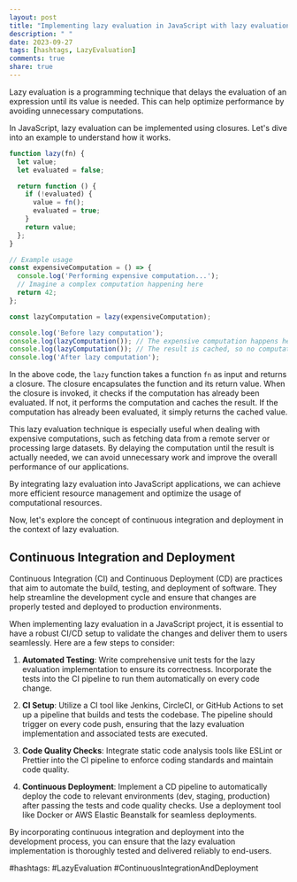 ```yaml
---
layout: post
title: "Implementing lazy evaluation in JavaScript with lazy evaluation continuous integration and deployment"
description: " "
date: 2023-09-27
tags: [hashtags, LazyEvaluation]
comments: true
share: true
---
```


Lazy evaluation is a programming technique that delays the evaluation of an expression until its value is needed. This can help optimize performance by avoiding unnecessary computations.

In JavaScript, lazy evaluation can be implemented using closures. Let's dive into an example to understand how it works.

```javascript
function lazy(fn) {
  let value;
  let evaluated = false;

  return function () {
    if (!evaluated) {
      value = fn();
      evaluated = true;
    }
    return value;
  };
}

// Example usage
const expensiveComputation = () => {
  console.log('Performing expensive computation...');
  // Imagine a complex computation happening here
  return 42;
};

const lazyComputation = lazy(expensiveComputation);

console.log('Before lazy computation');
console.log(lazyComputation()); // The expensive computation happens here
console.log(lazyComputation()); // The result is cached, so no computation happens
console.log('After lazy computation');
```

In the above code, the `lazy` function takes a function `fn` as input and returns a closure. The closure encapsulates the function and its return value. When the closure is invoked, it checks if the computation has already been evaluated. If not, it performs the computation and caches the result. If the computation has already been evaluated, it simply returns the cached value.

This lazy evaluation technique is especially useful when dealing with expensive computations, such as fetching data from a remote server or processing large datasets. By delaying the computation until the result is actually needed, we can avoid unnecessary work and improve the overall performance of our applications.

By integrating lazy evaluation into JavaScript applications, we can achieve more efficient resource management and optimize the usage of computational resources.

Now, let's explore the concept of continuous integration and deployment in the context of lazy evaluation.

## Continuous Integration and Deployment

Continuous Integration (CI) and Continuous Deployment (CD) are practices that aim to automate the build, testing, and deployment of software. They help streamline the development cycle and ensure that changes are properly tested and deployed to production environments.

When implementing lazy evaluation in a JavaScript project, it is essential to have a robust CI/CD setup to validate the changes and deliver them to users seamlessly. Here are a few steps to consider:

1. **Automated Testing**: Write comprehensive unit tests for the lazy evaluation implementation to ensure its correctness. Incorporate the tests into the CI pipeline to run them automatically on every code change.

2. **CI Setup**: Utilize a CI tool like Jenkins, CircleCI, or GitHub Actions to set up a pipeline that builds and tests the codebase. The pipeline should trigger on every code push, ensuring that the lazy evaluation implementation and associated tests are executed.

3. **Code Quality Checks**: Integrate static code analysis tools like ESLint or Prettier into the CI pipeline to enforce coding standards and maintain code quality.

4. **Continuous Deployment**: Implement a CD pipeline to automatically deploy the code to relevant environments (dev, staging, production) after passing the tests and code quality checks. Use a deployment tool like Docker or AWS Elastic Beanstalk for seamless deployments.

By incorporating continuous integration and deployment into the development process, you can ensure that the lazy evaluation implementation is thoroughly tested and delivered reliably to end-users.

#hashtags: #LazyEvaluation #ContinuousIntegrationAndDeployment